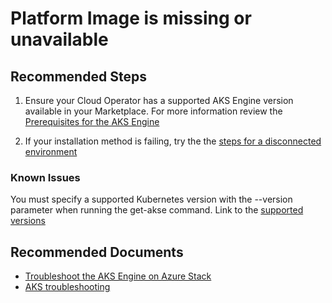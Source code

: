 <properties
    pageTitle="Platform Image is missing or unavailable"
    description="Platform Image is missing or unavailable"
    service="microsoft.aksengine"
    resource="aksengine"
    authors="justinha"
    ms.author="justinha"
    displayOrder=""
    selfHelpType="generic"
    supportTopicIds="32689855"
    resourceTags=""
    productPesIds="16963"
    cloudEnvironments="public"
    articleId="aks-install-platformimagemissingorunavailable"
/>

# Platform Image is missing or unavailable

## **Recommended Steps**

1. Ensure your Cloud Operator has a supported AKS Engine version available in your Marketplace. For more information review the [Prerequisites for the AKS Engine](https://docs.microsoft.com/azure-stack/user/azure-stack-kubernetes-aks-engine-set-up#prerequisites-for-the-aks-engine)

2. If your installation method is failing, try the the [steps for a disconnected environment](https://docs.microsoft.com/azure-stack/user/azure-stack-kubernetes-aks-engine-deploy-linux#install-in-a-disconnected-environment)


### **Known Issues**

You must specify a supported Kubernetes version with the --version parameter when running the get-akse command. Link to the [supported versions](https://github.com/Azure/aks-engine/blob/master/docs/topics/azure-stack.md#supported-kubernetes-versions)


## **Recommended Documents**

* [Troubleshoot the AKS Engine on Azure Stack](https://docs.microsoft.com/azure-stack/user/azure-stack-kubernetes-aks-engine-troubleshoot)
* [AKS troubleshooting](https://docs.microsoft.com/azure/aks/troubleshooting)


